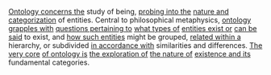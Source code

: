 
[Ontology concerns the](1/1/1/.Ontology) study of being, [probing into the](3/2/1/1/1/.Investigating) [nature and categorization](1/1/3/3/2/2/2/.Categorization) of entities. Central to philosophical metaphysics, [ontology grapples with](1/1/1/.Ontology) [questions pertaining to](3/3/1/3/1/1/2/.Logical%20Analysis) [what types of](1/3/1/2/2/3/1/2/.Kinds) [entities exist or](2/2/3/2/3/1/.Reality%20and%20Existence) [can be said](3/2/1/3/2/2/1/2/.Word) to exist, and [how such entities](1/1/_Intrinsic-Extrinsic) might be grouped, [related within a](3/1/1/2/3/2/1/1/2/_Tree-Relation) hierarchy, or subdivided [in accordance with](1/1/3/2/1/1/3/2/.Consistency) similarities and differences. [The very core](3/3/2/3/1/2/.Core%20Movements) [of ontology is](1/1/1/.Ontology) [the exploration of](1/3/3/_Exploration-Settlement) [the nature of](1/3/.Nature) [existence and its](3/3/1/3/2/1/_Existence-Meaninglessness) fundamental categories.

